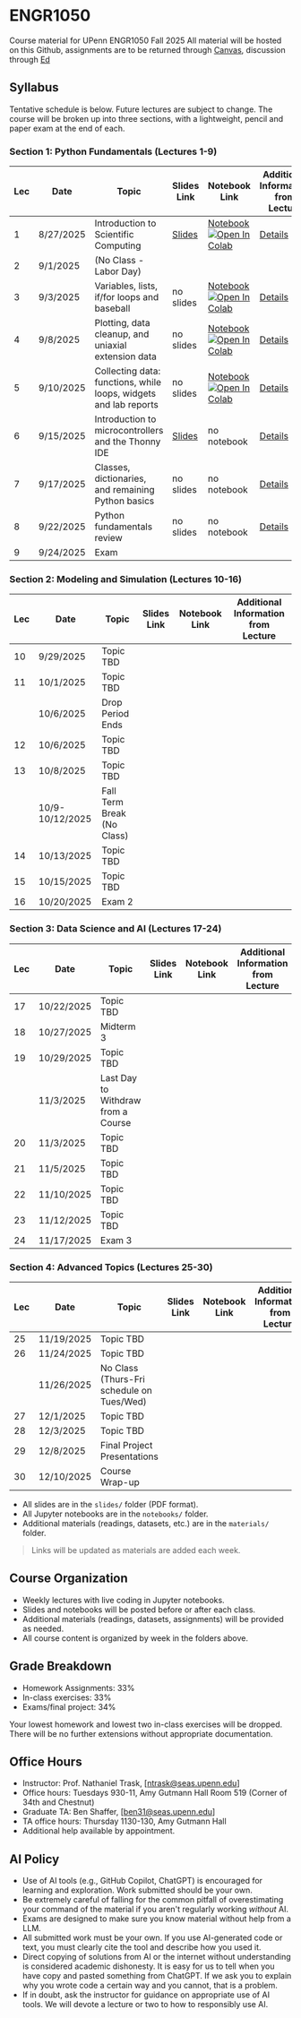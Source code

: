 # ENGR1050
Course material for UPenn ENGR1050 Fall 2025
All material will be hosted on this Github, assignments are to be returned through [Canvas](https://canvas.upenn.edu/courses/1881448), discussion through [Ed](https://edstem.org/us/courses/84852/discussion)

## Syllabus

Tentative schedule is below. Future lectures are subject to change. The course will be broken up into three sections, with a lightweight, pencil and paper exam at the end of each.

### Section 1: Python Fundamentals (Lectures 1-9)
| Lec | Date       | Topic                        | Slides Link                | Notebook Link                | Additional Information from Lecture |
|-----|------------|------------------------------|----------------------------|------------------------------|-------------------------------------|
| 1   | 8/27/2025  | Introduction to Scientific Computing       | [Slides](slides/Lecture_01.pptx) | [Notebook](notebooks/lec01.ipynb)<br>[![Open In Colab](https://colab.research.google.com/assets/colab-badge.svg)](https://colab.research.google.com/github/PIMILab/ENGR1050/blob/main/notebooks/lec01.ipynb) | [Details](materials/lec01.md) |
| 2   | 9/1/2025   | (No Class - Labor Day)       |                            |                              |                                     |
| 3   | 9/3/2025   | Variables, lists, if/for loops and baseball  |  no slides | [Notebook](notebooks/lec03.ipynb)<br>[![Open In Colab](https://colab.research.google.com/assets/colab-badge.svg)](https://colab.research.google.com/github/PIMILab/ENGR1050/blob/main/notebooks/lec03.ipynb) | [Details](materials/lec03.md) |
| 4   | 9/8/2025   | Plotting, data cleanup, and uniaxial extension data |  no slides |  [Notebook](notebooks/lec04.ipynb)<br>[![Open In Colab](https://colab.research.google.com/assets/colab-badge.svg)](https://colab.research.google.com/github/PIMILab/ENGR1050/blob/main/notebooks/lec04.ipynb)  | [Details](materials/lec04.md)|
| 5   | 9/10/2025  | Collecting data: functions, while loops, widgets and lab reports | no slides | [Notebook](notebooks/lec05.ipynb)<br>[![Open In Colab](https://colab.research.google.com/assets/colab-badge.svg)](https://colab.research.google.com/github/PIMILab/ENGR1050/blob/main/notebooks/lec05.ipynb)  | [Details](materials/lec05.md)|
| 6   | 9/15/2025  | Introduction to microcontrollers and the Thonny IDE | [Slides](slides/Lecture_06.pptx) | no notebook | [Details](materials/lec06.md)|
| 7   | 9/17/2025  | Classes, dictionaries, and remaining Python basics | no slides | no notebook | [Details](materials/lec07.md)|
| 8   | 9/22/2025  | Python fundamentals review | no slides | no notebook | [Details](materials/lec08.md)|
| 9   | 9/24/2025  | Exam | | | |

### Section 2: Modeling and Simulation (Lectures 10-16)
| Lec | Date       | Topic                        | Slides Link                | Notebook Link                | Additional Information from Lecture |
|-----|------------|------------------------------|----------------------------|------------------------------|-------------------------------------|
| 10  | 9/29/2025  | Topic TBD                 |                            |                              |                                     |
| 11  | 10/1/2025  | Topic TBD        |                            |                              |                                     |
|     | 10/6/2025  | Drop Period Ends             |                            |                              |                                 |
| 12  | 10/6/2025  | Topic TBD                    |                            |                              |                                 |
| 13  | 10/8/2025  | Topic TBD          |                            |                              |                                     |
|     | 10/9-10/12/2025 | Fall Term Break (No Class) |                            |                              |                                 |
| 14  | 10/13/2025 | Topic TBD |                            |                              |                                     |
| 15  | 10/15/2025 | Topic TBD            |                            |                              |                                     |
| 16  | 10/20/2025 | Exam 2                    |                            |                              |                                     |

### Section 3: Data Science and AI (Lectures 17-24)
| Lec | Date       | Topic                        | Slides Link                | Notebook Link                | Additional Information from Lecture |
|-----|------------|------------------------------|----------------------------|------------------------------|-------------------------------------|
| 17  | 10/22/2025 | Topic TBD                    |                            |                              |                                     |
| 18  | 10/27/2025 | Midterm 3                    |                            |                              |                                 |
| 19  | 10/29/2025 | Topic TBD                    |                            |                              |                                     |
|     | 11/3/2025  | Last Day to Withdraw from a Course |                    |                              |                                 |
| 20  | 11/3/2025  | Topic TBD                    |                            |                              |                                     |
| 21  | 11/5/2025  | Topic TBD                    |                            |                              |                                     |
| 22  | 11/10/2025 | Topic TBD                    |                            |                              |                                     |
| 23  | 11/12/2025 | Topic TBD                    |                            |                              |                                     |
| 24  | 11/17/2025 | Exam 3                    |                            |                              |                                     |

### Section 4: Advanced Topics (Lectures 25-30)
| Lec | Date       | Topic                        | Slides Link                | Notebook Link                | Additional Information from Lecture |
|-----|------------|------------------------------|----------------------------|------------------------------|-------------------------------------|
| 25  | 11/19/2025 | Topic TBD                    |                            |                              |                                     |
| 26  | 11/24/2025 | Topic TBD                    |                            |                              |                                     |
|     | 11/26/2025 | No Class (Thurs-Fri schedule on Tues/Wed) | | | |
| 27  | 12/1/2025  | Topic TBD                    |                            |                              |                                     |
| 28  | 12/3/2025  | Topic TBD                    |                            |                              |                                     |
| 29  | 12/8/2025  | Final Project Presentations  |                            |                              |                                     |
| 30  | 12/10/2025 | Course Wrap-up               |                            |                              |                                     |

- All slides are in the `slides/` folder (PDF format).
- All Jupyter notebooks are in the `notebooks/` folder.
- Additional materials (readings, datasets, etc.) are in the `materials/` folder.

> Links will be updated as materials are added each week.

## Course Organization
- Weekly lectures with live coding in Jupyter notebooks.
- Slides and notebooks will be posted before or after each class.
- Additional materials (readings, datasets, assignments) will be provided as needed.
- All course content is organized by week in the folders above.

## Grade Breakdown
- Homework Assignments: 33%
- In-class exercises: 33%
- Exams/final project: 34%

Your lowest homework and lowest two in-class exercises will be dropped. There will be no further extensions without appropriate documentation.

## Office Hours
- Instructor: Prof. Nathaniel Trask, [ntrask@seas.upenn.edu]
- Office hours: Tuesdays 930-11, Amy Gutmann Hall Room 519 (Corner of 34th and Chestnut)
- Graduate TA: Ben Shaffer, [ben31@seas.upenn.edu]
- TA office hours: Thursday 1130-130, Amy Gutmann Hall
- Additional help available by appointment.

## AI Policy
- Use of AI tools (e.g., GitHub Copilot, ChatGPT) is encouraged for learning and exploration. Work submitted should be your own.
- Be extremely careful of falling for the common pitfall of overestimating your command of the material if you aren't regularly working *without* AI.
- Exams are designed to make sure you know material without help from a LLM.
- All submitted work must be your own. If you use AI-generated code or text, you must clearly cite the tool and describe how you used it.
- Direct copying of solutions from AI or the internet without understanding is considered academic dishonesty. It is easy for us to tell when you have copy and pasted something from ChatGPT. If we ask you to explain why you wrote code a certain way and you cannot, that is a problem.
- If in doubt, ask the instructor for guidance on appropriate use of AI tools. We will devote a lecture or two to how to responsibly use AI.
